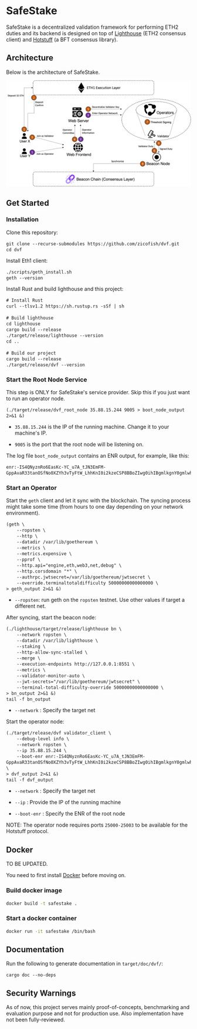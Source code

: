 # SafeStake

SafeStake is a decentralized validation framework for performing ETH2 duties and its backend is designed on top of [Lighthouse](https://github.com/sigp/lighthouse) (ETH2 consensus client) and [Hotstuff](https://github.com/asonnino/hotstuff) (a BFT consensus library).

## Architecture

Below is the architecture of SafeStake.

![alt](./imgs/architecture.png?raw=true)

## Get Started

### Installation

Clone this repository:

```shell
git clone --recurse-submodules https://github.com/zicofish/dvf.git
cd dvf
```

Install Eth1 client:

```shell
./scripts/geth_install.sh
geth --version
```

Install Rust and build lighthouse and this project:

```shell
# Install Rust
curl --tlsv1.2 https://sh.rustup.rs -sSf | sh

# Build lighthouse
cd lighthouse
cargo build --release
./target/release/lighthouse --version
cd ..

# Build our project
cargo build --release
./target/release/dvf --version
```

### Start the Root Node Service

This step is ONLY for SafeStake's service provider. Skip this if you just want to run an operator node.

```shell
(./target/release/dvf_root_node 35.88.15.244 9005 > boot_node_output 2>&1 &)
```

- `35.88.15.244` is the IP of the running machine. Change it to your machine's IP.

- `9005` is the port that the root node will be listening on.

The log file `boot_node_output` contains an ENR output, for example, like this:

```
enr:-IS4QNyznRo6EasKc-YC_u7A_tJN3EmFM-GppAvaR33tanOSfNo0XZYh3vTyFtW_LhhKnI0i2kzeCSP8BBoZIwg0ihIBgmlkgnY0gmlwhCNYD_SJc2VjcDI1NmsxoQPKY0yuDUmstAHYpMa2_oxVtw0RW_QAdpzBQA8yWM0xOIN1ZHCCIy0
```

### Start an Operator

Start the `geth` client and let it sync with the blockchain. The syncing process might take some time (from hours to one day depending on your network environment).

```shell
(geth \
    --ropsten \
    --http \
    --datadir /var/lib/goethereum \
    --metrics \
    --metrics.expensive \
    --pprof \
    --http.api="engine,eth,web3,net,debug" \
    --http.corsdomain "*" \
    --authrpc.jwtsecret=/var/lib/goethereum/jwtsecret \
    --override.terminaltotaldifficulty 50000000000000000 \
> geth_output 2>&1 &)
```

- `--ropsten`: run geth on the `ropsten` testnet. Use other values if target a different net.

After syncing, start the beacon node:

```shell
(./lighthouse/target/release/lighthouse bn \
    --network ropsten \
    --datadir /var/lib/lighthouse \
    --staking \
    --http-allow-sync-stalled \
    --merge \
    --execution-endpoints http://127.0.0.1:8551 \
    --metrics \
    --validator-monitor-auto \
    --jwt-secrets="/var/lib/goethereum/jwtsecret" \
    --terminal-total-difficulty-override 50000000000000000 \
> bn_output 2>&1 &)
tail -f bn_output
```

- `--network` : Specify the target net

Start the operator node:

```shell
(./target/release/dvf validator_client \
    --debug-level info \
    --network ropsten \
    --ip 35.88.15.244 \
    --boot-enr enr:-IS4QNyznRo6EasKc-YC_u7A_tJN3EmFM-GppAvaR33tanOSfNo0XZYh3vTyFtW_LhhKnI0i2kzeCSP8BBoZIwg0ihIBgmlkgnY0gmlwhCNYD_SJc2VjcDI1NmsxoQPKY0yuDUmstAHYpMa2_oxVtw0RW_QAdpzBQA8yWM0xOIN1ZHCCIy0 \
> dvf_output 2>&1 &)
tail -f dvf_output
```

- `--network` : Specify the target net

- `--ip` : Provide the IP of the running machine

- `--boot-enr` : Specify the ENR of the root node

NOTE: The operator node requires ports `25000-25003` to be available for the Hotstuff protocol.

## Docker

TO BE UPDATED.

You need to first install [Docker](https://docs.docker.com/engine/install/) before moving on.

### Build docker image

```sh
docker build -t safestake .
```

### Start a docker container

```sh
docker run -it safestake /bin/bash
```

## 

## Documentation

Run the following to generate documentation in `target/doc/dvf/`:

```shell
cargo doc --no-deps
```

## Security Warnings

As of now, this project serves mainly proof-of-concepts, benchmarking and evaluation purpose and not for production use. Also implementation have not been fully-reviewed.
